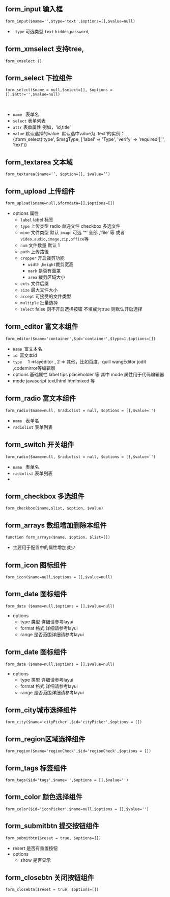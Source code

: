 ## form_input  输入框

~~~
form_input($name='',$type='text',$options=[],$value=null)
~~~

- ` type` 可选类型 `text`  `hidden`,`password`, 

## form_xmselect 支持tree,
~~~
form_xmselect ()
~~~
## form_select  下拉组件
~~~
form_select($name = null,$select=[], $options = [],$attr='',$value=null)
~~~
﻿
- `name ` 表单名
- `select` 表单列表
- `attr`   表单属性 例如，‘id,title’
- `value`  默认选择的value
  ﻿
  默认选中value为 'text'的实例：{:form_select('type', $msgType, ['label' => 'Type', 'verify' => 'required'],'', 'text')}
## form_textarea 文本域
~~~
form_textarea($name=‘’, $option=[], $value=‘’)
~~~

## form_upload  上传组件
~~~
form_upload($name=null,$formdata=[],$options=[])
~~~

- options  属性
    - `label` label 标签
    - `type`  上传类型  radio 单选文件  checkbox 多选文件
    - `mime` 文件类型  默认 `image`    可选 ‘*’ 全部  ,‘file’ 等 或者 `video,audio,image,zip,office`等
    - `num` 文件数量  默认 1
    - `path`  上传路径
    - `cropper` 开启裁剪功能
        - `width` ,`height`裁剪宽高
        - `mark` 是否有面罩
        - `area` 裁剪区域大小
    - `exts` 文件后缀
    - `size` 最大文件大小
    - `accept` 可接受的文件类型
    - `multiple` 批量选择
    - `select` false 则不开启选择按钮  不填或为true 则默认开启选择

## form_editor  富文本组件
~~~
form_editor($name='container',$id='container',$type=1,$options=[])
~~~

- `name `富文本名
- `id `富文本id
- `type  `  1 =>layeditor  ,  2 => 其他，比如百度，quill  wangEditor jodit ,codemirror等编辑器
- options  基础属性 label  tips   placeholder 等     其中 mode 属性用于代码编辑器
-  mode  javascript  text/html  htmlmixed 等

## form_radio 富文本组件
~~~
form_radio($name=null, $radiolist = null, $options = [],$value='')
~~~

- `name ` 表单名
- `radiolist` 表单列表

## form_switch 开关组件
~~~
form_radio($name=null, $radiolist = null, $options = [],$value='')
~~~

- `name ` 表单名
- `radiolist` 表单列表
- 
## form_checkbox 多选组件
~~~
form_checkbox($name,$list, $option, $value)
~~~

## form_arrays 数组增加删除本组件
~~~
function form_arrays($name, $option, $list=[])
~~~
- 主要用于配置中的属性增加减少


## form_icon 图标组件
~~~
form_icon($name=null,$options = [],$value=null)
~~~


## form_date 图标组件
~~~
form_date ($name=null,$options = [],$value=null)
~~~
- options
    - type 类型 详细请参考layui
    - format 格式 详细请参考layui
    - range 是否范围详细请参考layui

## form_date 图标组件
~~~
form_date ($name=null,$options = [],$value=null)
~~~
- options
    -   type   类型 详细请参考layui
    -  format 格式 详细请参考layui
    -  range 是否范围详细请参考layui


## form_city城市选择组件
~~~
form_city($name='cityPicker',$id='cityPicker',$options = [])
~~~


## form_region区域选择组件
~~~
form_region($name='regionCheck',$id='regionCheck',$options = [])
~~~


## form_tags 标签组件
~~~
form_tags($id='tags',$name='',$options = [],$value='')
~~~


## form_color 颜色选择组件
~~~
form_color($id='iconPicker',$name=null,$options = [],$value='')
~~~

## form_submitbtn 提交按钮组件
~~~
form_submitbtn($reset = true, $options=[])
~~~
- resert 是否有重置按钮
- options
    - show 是否显示


## form_closebtn  关闭按钮组件
~~~
form_closebtn($reset = true, $options=[])
~~~
